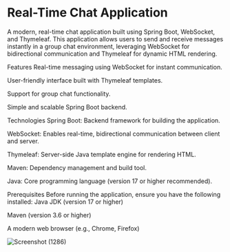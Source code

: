 # Real-Time Chat Application
A modern, real-time chat application built using Spring Boot, WebSocket, and Thymeleaf. This application allows users to send and receive messages instantly in a group chat environment, leveraging WebSocket for bidirectional communication and Thymeleaf for dynamic HTML rendering.

Features
Real-time messaging using WebSocket for instant communication.

User-friendly interface built with Thymeleaf templates.

Support for group chat functionality.

Simple and scalable Spring Boot backend.


Technologies
Spring Boot: Backend framework for building the application.

WebSocket: Enables real-time, bidirectional communication between client and server.

Thymeleaf: Server-side Java template engine for rendering HTML.

Maven: Dependency management and build tool.

Java: Core programming language (version 17 or higher recommended).


Prerequisites
Before running the application, ensure you have the following installed:
Java JDK (version 17 or higher)

Maven (version 3.6 or higher)

A modern web browser (e.g., Chrome, Firefox)


![Screenshot (1286)](https://github.com/user-attachments/assets/3c7e407f-b013-48e1-9cdd-5ef5db24c6cf)







